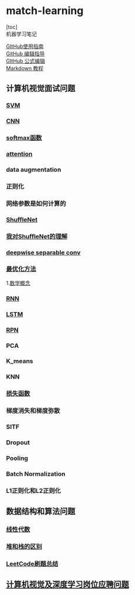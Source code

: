 # match-learning

[toc]  
机器学习笔记

[GItHub使用指南](https://blog.csdn.net/Hanani_Jia/article/details/77950594)  
[GitHub 编辑指导](https://blog.csdn.net/ljc_563812704/article/details/53464039)  
[GItHub 公式编辑](https://www.jianshu.com/p/fd97e1f8f699)  
[Markdown 教程](https://hacpai.com/guide/markdown)  

## 计算机视觉面试问题  

### [SVM](https://blog.csdn.net/v_july_v/article/details/7624837)  

### [CNN](https://blog.csdn.net/fengbingchun/article/details/50529500)  

### [softmax函数](https://blog.csdn.net/u014380165/article/details/77284921)  

### [attention](https://blog.csdn.net/guohao_zhang/article/details/79540014)  

### data augmentation  

### 正则化  

### 网络参数是如何计算的  

### [ShuffleNet](https://blog.csdn.net/u011974639/article/details/79200559)  

### [我对ShuffleNet的理解](https://github.com/holyhond/Interview-question-collection/blob/master/shuffleNet.md)  

### [deepwise separable conv](https://yinguobing.com/separable-convolution/#fn2)  

### [最优化方法](http://www.cnblogs.com/maybe2030/p/4751804.html#_label0)  

1.[数学概念](https://blog.csdn.net/majinlei121/article/details/47260917)  

### [RNN](https://blog.csdn.net/heyongluoyao8/article/details/48636251)  

### [LSTM](https://blog.csdn.net/gzj_1101/article/details/79376798)  

### [RPN](https://blog.csdn.net/sloanqin/article/details/51545125)  

### PCA  

### K_means  

### KNN  

### [损失函数](https://blog.csdn.net/kangyi411/article/details/78969642)  

### 梯度消失和梯度弥散  

### SITF  

### Dropout  

### Pooling  

### Batch Normalization  

### L1正则化和L2正则化  

## 数据结构和算法问题  

### [线性代数](https://www.cnblogs.com/guoyaohua/p/9803027.html)  

### [堆和栈的区别](https://blog.csdn.net/hairetz/article/details/4141043)  

### [LeetCode刷题总结](https://github.com/holyhond/Interview-question-collection/blob/master/LeetCode.md)  

## [计算机视觉及深度学习岗位应聘问题](https://blog.csdn.net/ferriswym/article/details/81331191)  
